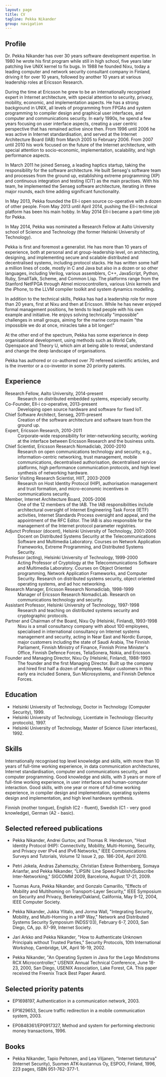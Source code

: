 ```yaml
---
layout: page
title: CV
tagline: Pekka Nikander
group: navigation
---
```

## Profile

Dr. Pekka Nikander has over 30 years software development
expertise. In 1980 he wrote his first program while still in high
school, five years later patching live UNIX kernel to fix bugs. In
1988 he founded Nixu, today a leading computer and network security
consultant company in Finland, driving it for over 10 years, followed
by another 10 years at various leadership roles at Ericsson Research.

During the time at Ericsson he grew to be an internationally
recognised expert in Internet architecture, with special attention to
security, privacy, mobility, economic, and implementation aspects. He
has a strong background in UNIX, all levels of programming from FPGAs
and system programming to compiler design and graphical user
interfaces, and computer and communications security. In early 1990s,
he spend a few years focusing on user interface aspects, creating a
user centric perspective that has remained active since then. From
1996 until 2006 he was active in Internet standardisation, and served
at the Internet Architecture Board (IAB) from March 2005 to February
2006. From 2007 until 2010 his work focused on the future of the
Internet architecture, with special attention to socio-economic,
implementation, scalability, and high performance aspects.

In March 2011 he joined Senseg, a leading haptics startup, taking the
responsibility for the software architecture. He built Senseg's
software team and processes from the ground up, establishing extreme
programming (XP) and continuous integration and testing (CIT) as the
main practises. With his team, he implemented the Senseg software
architecture, iterating in three major rounds, each time adding
significant functionality.

In May 2013, Pekka founded the Ell-i open source co-operative with a
dozen of other people.  From May 2013 until April 2014, pushing the
Ell-i technical platform has been his main hobby.  In May 2014 Ell-i
became a part-time job for Pekka.

In May 2014, Pekka was nominated a Research Fellow at Aalto University
school of Science and Technology (the former Helsinki University of
Technology).

Pekka is first and foremost a generalist. He has more than 10 years of
experience, both at personal and at group-leadership level, on
architecting, designing, and implementing secure and scalable
distributed and decentralised systems, including protocol stacks. He
has written some half a million lines of code, mostly in C and Java
but also in a dozen or so other languages, including Verilog, various
assemblers, C++, JavaScript, Python, Ruby, SmallTalk, Scheme, and
Common Lisp. The platforms range from the Stanford NetFPGA through
Atmel microcontrollers, various Unix kernels and the iPhone, to the
LLVM compiler toolkit and system dynamics modelling.

In addition to the technical skills, Pekka has had a leadership role
for more than 20 years, first at Nixu and then at Ericsson.  While he
has never enjoyed formal management positions, he tends to lead people
with his own example and initiative. He enjoys solving technically
"impossible" challenges in small groups, aiming for the marine corps
maxim "the impossible we do at once, miracles take a bit longer!"

At the other end of the spectrum, Pekka has some experience in deep
organisational development, using methods such as World Cafe,
Openspace and Theory U, which aim at being able to reveal, understand
and change the deep landscape of organisations.

Pekka has authored or co-authored over 70 refereed scientific
articles, and is the inventor or a co-inventor in some 20 priority
patents.

## Experience

<dl>
  <dt>Research Fellow, Aalto University, 2014-present</dt>

  <dd>Research on distributed embedded systems, especially security.</dd>

  <dt>Co-Founder, Ell-i co-operative, 2013-present</dt>

  <dd>Developing open source hardware and software for fixed IoT.</dd>

  <dt>Chief Software Architect, Senseg, 2011-present</dt>

  <dd>Creation of the software architecture and software team from the
  ground up.</dd>

  <dt>Expert, Ericsson Research, 2010-2011</dt>

  <dd>Corporate-wide responsibility for inter-networking security,
  working at the interface between Ericsson Research and the business
  units.</dd>

  <dt>Chief Scientist, Ericsson Research Nomadiclab, 2000-2010</dt>

  <dd>Research on open communications technology and security, e.g.,
  information-centric networking, trust management, mobile
  communications, decentralised authorisation, decentralised service
  platforms, high performance communication protocols, and high level
  synthesis of networking hardware.</dd>

  <dt>Senior Visiting Research Scientist, HIIT, 2003-2009</dt>
  <dd>Research on Host Identity Protocol (HIP), authorisation
  management and trust formation, and micro-economic incentives in
  communications security.</dd>

  <dt>Member, Internet Architecture Board, 2005-2006</dt> <dd>One of
  the 12 members of the IAB.  The IAB responsibilities include
  architectural oversight of Internet Engineering Task Force (IETF)
  activities, Internet Standards Process oversight and appeal, and the
  appointment of the RFC Editor. The IAB is also responsible for the
  management of the Internet protocol parameter registries.</dd>

  <dt>Adjunct Professor (docent), Helsinki University of Technology, 2001-2006</dt>

  <dd>Docent on Distributed Systems Security at the Telecommunications
  Software and Multimedia Laboratory. Courses on Network Application
  Frameworks, Extreme Programming, and Distributed Systems
  Security. </dd>

  <dt>Professor (acting), Helsinki University of Technology, 1999-2000</dt>

  <dd>Acting Professor of Cryptology at the Telecommunications
  Software and Multimedia Laboratory. Courses on Object Oriented
  programming, Network Application Frameworks, and Computer
  Security. Research on distributed systems security, object oriented
  operating systems, and ad hoc networking.</dd>

  <dt>Research Manager, Ericsson Research Nomadiclab, 1998-1999</dt>

  <dd>Manager of Ericsson Research NomadicLab. Research on
  communications technology and security.</dd>

  <dt>Assistant Professor, Helsinki University of Technology, 1997-1998</dt>
  <dd>Research and teaching on distributed systems security and cryptographic protocols.</dd>

  <dt>Partner and Chairman of the Board, Nixu Oy (Helsinki, Finland), 1993-1998</dt>

  <dd>Nixu is a small consultancy company with about 100 employees,
  specialised in international consultancy on Internet systems
  management and security, acting in Near East and Nordic Europe,
  major customers including the state of Saudi Arabia, The Finnish
  Parliament, Finnish Ministry of Finance, Finnish Prime Minister's
  Office, Finnish Defence Forces, TeliaSonera, Nokia, and Ericsson.</dd>
  <dt>Founder and Managing Director, Nixu Oy (Helsinki, Finland), 1988-1993</dt>

  <dd>The founder and the first Managing Director. Built up the
  company and hired first half a dozen of employees. Major customers
  in this early era included Sonera, Sun Microsystems, and Finnish
  Defence Forces. </dd>
</dl>

## Education

* Helsinki University of Technology, Doctor in Technology (Computer Security), 1999.
* Helsinki University of Technology, Licentiate in Technology (Security protocols), 1997.
* Helsinki University of Technology, Master of Science (User interfaces), 1992.

## Skills

Internationally recognised top level knowledge and skills, with more
than 10 years of full-time working experience, in data communication
architectures, Internet standardisation, computer and communications
security, and computer programming. Good knowledge and skills, with 3
years or more of full-time working experience, in user interfaces and
human-computer interaction. Good skills, with one year or more of
full-time working experience, in compiler design and implementation,
operating systems design and implementation, and high level hardware
synthesis.

Finnish (mother tongue), English (C2 - fluent), Swedish (C1 - very good knowledge), German (A2 - basic).

## Selected refereed publications

* Pekka Nikander, Andrei Gurtov, and Thomas R. Henderson, "Host
  Identity Protocol (HIP): Connectivity, Mobility, Multi-Homing,
  Security, and Privacy over IPv4 and IPv6 Networks," IEEE
  Communications Surveys and Tutorials, Volume 12 Issue 2,
  pp. 186-204, April 2010.

* Petri Jokela, Andras Zahemszky, Christian Esteve Rothernberg, Somaya
  Arianfar, and Pekka Nikander, "LIPSIN: Line Speed Publish/Subscribe
  Inter-Networking," SIGCOMM 2009, Barcelona, August 17-21, 2009.

* Tuomas Aura, Pekka Nikander, and Gonzalo Camarillo, "Effects of
  Mobility and Multihoming on Transport-Layer Security," IEEE
  Symposium on Security and Privacy, Berkeley/Oakland, California, May
  9-12, 2004, IEEE Computer Society.

* Pekka Nikander, Jukka Ylitalo, and Jorma Wall, "Integrating
  Security, Mobility, and Multi-Homing in a HIP Way," Network and
  Distributed Systems Security Symposium (NDSS'03), February 6-7,
  2003, San Diego, CA, pp. 87-99, Internet Society.

* Jari Arkko and Pekka Nikander, "How to Authenticate Unknown
  Principals without Trusted Parties," Security Protocols, 10th
  International Workshop, Cambridge, UK, April 16-19, 2002.

* Pekka Nikander, "An Operating System in Java for the Lego Mindstroms
  RCX Microcontroller," USENIX Annual Technical Conference, June
  18-23, 2000, San Diego, USENIX Association, Lake Forest, CA. This
  paper received the Freenix Track Best Paper Award.

## Selected priority patents

* EP1698197, Authentication in a communication network, 2003.

* EP1629653, Secure traffic redirection in a mobile communication system, 2003.

* EP0848361/EP0917327, Method and system for performing electronic money transactions, 1996.

## Books

* Pekka Nikander, Tapio Peltonen, and Lea Viljanen, "Internet
  tietoturva" (Internet Security), Suomen ATK-kustannus Oy, ESPOO,
  Finland, 1996, 223 pages, ISBN 951-762-377-1.
